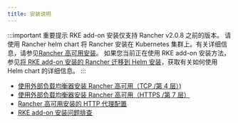```yaml
---
title: 安装说明
---
```


:::important 重要提示
RKE add-on 安装仅支持 Rancher v2.0.8 之前的版本。
请使用 Rancher helm chart 将 Rancher 安装在 Kubernetes 集群上。有关详细信息，请参见[Rancher 高可用安装](/docs/installation/k8s-install/_index)。
如果您当前正在使用 RKE add-on 安装方法，参见[将 RKE add-on 安装的 Rancher 迁移到 Helm 安装](/docs/upgrades/upgrades/migrating-from-rke-add-on/_index)，获取有关如何使用 Helm chart 的详细信息。
:::

- [使用外部负载均衡器安装 Rancher 高可用（TCP /第 4 层）)](/docs/installation/options/rke-add-on/layer-4-lb/_index)
- [使用外部负载均衡器安装 Rancher 高可用（HTTPS /第 7 层）](/docs/installation/options/rke-add-on/layer-7-lb/_index)
- [Rancher 高可用安装的 HTTP 代理配置](/docs/installation/options/rke-add-on/proxy/_index)
- [RKE add-on 安装问题排查](/docs/installation/options/rke-add-on/troubleshooting/_index)
